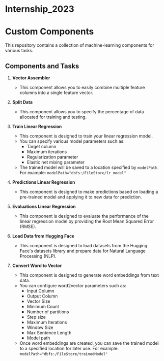 # Internship_2023
# Custom Components

This repository contains a collection of machine-learning components for various tasks.

## Components and Tasks

1. **Vector Assembler**

   - This component allows you to easily combine multiple feature columns into a single feature vector.

2. **Split Data**

   - This component allows you to specify the percentage of data allocated for training and testing.

3. **Train Linear Regression**

   - This component is designed to train your linear regression model.
   - You can specify various model parameters such as:
     - Target column
     - Maximum iterations
     - Regularization parameter
     - Elastic net mixing parameter
   - The trained model will be saved to a location specified by `modelPath`. For example: `modelPath="dbfs:/FileStore/lr_model"`

4. **Predictions Linear Regression**

   - This component is designed to make predictions based on loading a pre-trained model and applying it to new data for prediction.

5. **Evaluations Linear Regression**

   - This component is designed to evaluate the performance of the linear regression model by providing the Root Mean Squared Error (RMSE).

6. **Load Data from Hugging Face**

   - This component is designed to load datasets from the Hugging Face's datasets library and prepare data for Natural Language Processing (NLP).

7. **Convert Word to Vector**

   - This component is designed to generate word embeddings from text data.
   - You can configure word2vector parameters such as:
     - Input Column
     - Output Column
     - Vector Size
     - Minimum Count
     - Number of partitions
     - Step size
     - Maximum Iterations
     - Window Size
     - Max Sentence Length
     - Model path
   - Once word embeddings are created, you can save the trained model to a specified location for later use. For example: `modelPath="dbfs:/FileStore/trainedModel"`
